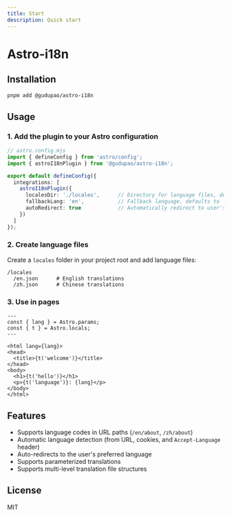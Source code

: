 ```yaml
---
title: Start
description: Quick start
---
```



# Astro-i18n

## Installation

```bash
pnpm add @gudupao/astro-i18n
```

## Usage

### 1. Add the plugin to your Astro configuration

```typescript
// astro.config.mjs
import { defineConfig } from 'astro/config';
import { astroI18nPlugin } from '@gudupao/astro-i18n';

export default defineConfig({
  integrations: [
    astroI18nPlugin({
      localesDir: './locales',      // Directory for language files, defaults to 'locales'
      fallbackLang: 'en',           // Fallback language, defaults to 'en'
      autoRedirect: true            // Automatically redirect to user's preferred language path, defaults to true
    })
  ]
});
```

### 2. Create language files

Create a `locales` folder in your project root and add language files:

```
/locales
  /en.json      # English translations
  /zh.json      # Chinese translations
```

### 3. Use in pages

```astro
---
const { lang } = Astro.params;
const { t } = Astro.locals;
---

<html lang={lang}>
<head>
  <title>{t('welcome')}</title>
</head>
<body>
  <h1>{t('hello')}</h1>
  <p>{t('language')}: {lang}</p>
</body>
</html>
```

## Features

* Supports language codes in URL paths (`/en/about`, `/zh/about`)
* Automatic language detection (from URL, cookies, and `Accept-Language` header)
* Auto-redirects to the user's preferred language
* Supports parameterized translations
* Supports multi-level translation file structures

## License

MIT
